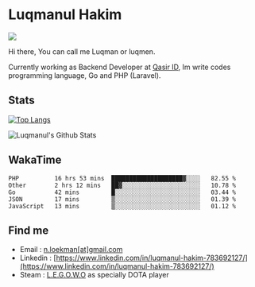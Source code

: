 
# Luqmanul Hakim

![](https://komarev.com/ghpvc/?username=luqman-v1)

Hi there, You can call me Luqman or luqmen.

Currently working as Backend Developer at [Qasir ID](https://qasir.id), Im write codes programming language, Go and PHP (Laravel).
## Stats

[![Top Langs](https://github-readme-stats.vercel.app/api/top-langs/?username=luqman-v1&layout=compact)](https://github.com/anuraghazra/github-readme-stats)

![Luqmanul's Github Stats](https://github-readme-stats.vercel.app/api?username=luqman-v1&show_icons=true)


## WakaTime 

<!--START_SECTION:waka-->
```text
PHP          16 hrs 53 mins  ████████████████████▓░░░░   82.55 % 
Other        2 hrs 12 mins   ██▓░░░░░░░░░░░░░░░░░░░░░░   10.78 % 
Go           42 mins         █░░░░░░░░░░░░░░░░░░░░░░░░   03.44 % 
JSON         17 mins         ▒░░░░░░░░░░░░░░░░░░░░░░░░   01.39 % 
JavaScript   13 mins         ▒░░░░░░░░░░░░░░░░░░░░░░░░   01.12 % 
```
<!--END_SECTION:waka-->


## Find me 

- Email : [n.loekman[at]gmail.com](mailto:n.loekman@gmail.com)
- Linkedin : [https://www.linkedin.com/in/luqmanul-hakim-783692127/](https://www.linkedin.com/in/luqmanul-hakim-783692127/)
- Steam : [L.E.G.O.W.O](https://steamcommunity.com/id/fuukmans) as specially DOTA player


